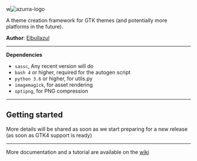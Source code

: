 w![azurra-logo](https://raw.githubusercontent.com/B00merang-Project/Azurra_framework/assets/azurra_framework.png)

A theme creation framework for GTK themes (and potentially more platforms in the future).

**Author**: [Elbullazul](https://github.com/Elbullazul/)

---

**Dependencies**
- `sassc`, Any recent version will do
- `bash 4` or higher, required for the autogen script
- `python 3.6` or higher, for utils.py
- `imagemagick`, for asset rendering
- `optipng`, for PNG compression

---

## Getting started
More details will be shared as soon as we start preparing for a new release (as soon as GTK4 support is ready)

---
More documentation and a tutorial are available on the [wiki](https://github.com/B00merang-Project/Azurra_framework/wiki)
